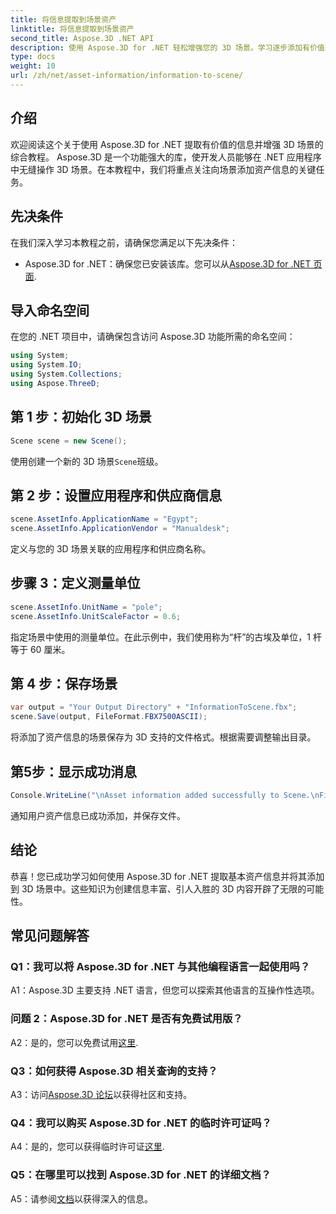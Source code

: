 ```yaml
---
title: 将信息提取到场景资产
linktitle: 将信息提取到场景资产
second_title: Aspose.3D .NET API
description: 使用 Aspose.3D for .NET 轻松增强您的 3D 场景。学习逐步添加有价值的资产信息。立即下载以获得动态 3D 体验。
type: docs
weight: 10
url: /zh/net/asset-information/information-to-scene/
---
```

## 介绍

欢迎阅读这个关于使用 Aspose.3D for .NET 提取有价值的信息并增强 3D 场景的综合教程。 Aspose.3D 是一个功能强大的库，使开发人员能够在 .NET 应用程序中无缝操作 3D 场景。在本教程中，我们将重点关注向场景添加资产信息的关键任务。

## 先决条件

在我们深入学习本教程之前，请确保您满足以下先决条件：

-  Aspose.3D for .NET：确保您已安装该库。您可以从[Aspose.3D for .NET 页面](https://releases.aspose.com/3d/net/).

## 导入命名空间

在您的 .NET 项目中，请确保包含访问 Aspose.3D 功能所需的命名空间：

```csharp
using System;
using System.IO;
using System.Collections;
using Aspose.ThreeD;
```

## 第 1 步：初始化 3D 场景

```csharp
Scene scene = new Scene();
```

使用创建一个新的 3D 场景`Scene`班级。

## 第 2 步：设置应用程序和供应商信息

```csharp
scene.AssetInfo.ApplicationName = "Egypt";
scene.AssetInfo.ApplicationVendor = "Manualdesk";
```

定义与您的 3D 场景关联的应用程序和供应商名称。

## 步骤 3：定义测量单位

```csharp
scene.AssetInfo.UnitName = "pole";
scene.AssetInfo.UnitScaleFactor = 0.6;
```

指定场景中使用的测量单位。在此示例中，我们使用称为“杆”的古埃及单位，1 杆等于 60 厘米。

## 第 4 步：保存场景

```csharp
var output = "Your Output Directory" + "InformationToScene.fbx";
scene.Save(output, FileFormat.FBX7500ASCII);
```

将添加了资产信息的场景保存为 3D 支持的文件格式。根据需要调整输出目录。

## 第5步：显示成功消息

```csharp
Console.WriteLine("\nAsset information added successfully to Scene.\nFile saved at " + output);
```

通知用户资产信息已成功添加，并保存文件。

## 结论

恭喜！您已成功学习如何使用 Aspose.3D for .NET 提取基本资产信息并将其添加到 3D 场景中。这些知识为创建信息丰富、引人入胜的 3D 内容开辟了无限的可能性。

## 常见问题解答

### Q1：我可以将 Aspose.3D for .NET 与其他编程语言一起使用吗？

A1：Aspose.3D 主要支持 .NET 语言，但您可以探索其他语言的互操作性选项。

### 问题 2：Aspose.3D for .NET 是否有免费试用版？

 A2：是的，您可以免费试用[这里](https://releases.aspose.com/).

### Q3：如何获得 Aspose.3D 相关查询的支持？

 A3：访问[Aspose.3D 论坛](https://forum.aspose.com/c/3d/18)以获得社区和支持。

### Q4：我可以购买 Aspose.3D for .NET 的临时许可证吗？

 A4：是的，您可以获得临时许可证[这里](https://purchase.aspose.com/temporary-license/).

### Q5：在哪里可以找到 Aspose.3D for .NET 的详细文档？

 A5：请参阅[文档](https://reference.aspose.com/3d/net/)以获得深入的信息。